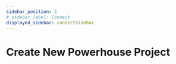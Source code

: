 ```yaml
---
sidebar_position: 2
# sidebar_label: Connect
displayed_sidebar: connectSidebar
---
```

# Create New Powerhouse Project